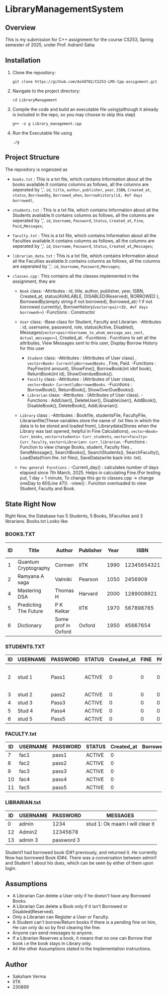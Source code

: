 # LibraryManagementSystem

## Overview
This is my submission for C++ assignment for the course CS253, Spring semester of 2025, under Prof. Indranil Saha

## Installation
1. Clone the repository:
    ```terminal
    git clone https://github.com/Ash0702/CS253-LMS-Cpp-assignment.git
    ```
2. Navigate to the project directory:
    ```terminal
    cd LibraryManagement
    ```
3. Compile the code and build an executable file using(although it already is included in the repo, so you may choose to skip this step)
    ```terminal
    g++ -o g Library_management.cpp
    ```
4. Run the Executable file using
    ```terminal
    ./g
    ```

## Project Structure
The repository is organized as
- `books.txt` : This is a txt file, which contains Information about all the books available.It contains columns as follows, all the columns are seperated by ','. `id`, `title`, `author`, `publisher`, `year`, `ISBN`, `Created_at`, `status`, `Borrowedby`, `Borrowed_when`, `borrowhistory(id, #of days borrowed)`,
- `students.txt` : This is a txt file, which contains Information about all the Students available.It contains columns as follows, all the columns are seperated by ','. `id`, `Username`, `Password`, `Status`, `Created_at`, `Fine`, `Paid`,;`Messages`;
- `faculty.txt` : This is a txt file, which contains Information about all the Faculties available.It contains columns as follows, all the columns are seperated by ','. `id`, `Username`, `Password`, `Status`, `Created_at`,;`Messages`;
- `librarian_data.txt` : This is a txt file, which contains Information about all the Faculties available.It contains columns as follows, all the columns are seperated by ','. `id`, `Username`, `Password`,;`Messages`;

- `classes.cpp` : This contains all the classes implemented in the assignment, they are
    - `Book` class:
        -Attributes : id, title, author, publisher, year, ISBN, Created_at, status(AVAILABLE, DISABLED(Reserved),   BORROWED ), BorrowedBy(empty string if not borrowed), Borrowed_at(-1 if not borrowed currently), BorrowHistory(`vector<pair<ID, #of days borrowed>>`)
        -Functions : Constructor  
    - `User` class:
        -Base class for Student, Faculty and Librarian.
        -Attributes : id, username, password, role, status(Active, Disabled), Messages(`vector<pair<Username_to_whom_message_was_sent, Actual_message>>`), Created_at.
        -Fucntions : Fucntions to set all the attributes, View Messages sent to this user, Display Borrow History for this user
        - `Student` class:
            -Attributes : (Attributes of User class) , `vector<Book> CurrentlyBorrowedBooks` , Fine, Paid.
            -Functions : PayFine(int amount), ShowFine(), BorrowBook(int idof book), ReturnBook(int id), ShowOverdueBooks().
        - `Faculty` class:
            -Attributes : (Attributes of User class), `vector<Book> CurrentlyBorrowedBooks`.
            -Fucntions : BorrowBook(), ReturnBook(), ShowOverDueBooks().
        - `Librarian` class:
            -Attributes : (Attributes of User class).
            -Functions : AddUser(), DeleteUser(), DisableUser(), AddBook(), DisableBook(), DeleteBook(), AddLibrarian().
    - `Library` class :
        -Attributes : Bookfile, studentsFile, FacultyFile, Librarianfile(These variables store the name of .txt files in which the data is to be stored and loaded from), Librarydata(Stores when the Library was last opened, helpful in Fine Calculations), `vector<Book> Curr_books`, `vector<students> Curr_students`, `vector<Faculty> Curr_faculty`, `vector<Librarian> curr_librarian`.
        -Functions : Function to view change Books, student, Faculty files , SendMessage(), SearchBooks(), SearchStudents(), SearchFaculty(), LoadData(from the .txt files), SaveData(write back into .txt).

    - `Few general Fucntions` :
        -Current_day() : calculates number of days elapsed since 7th March, 2025. Helps in calculating Fine.(For testing put, 1 day = 1 minute, To change this go to classes.cpp -> change oneDay to 60(Line 47)).
        -view() : Function overloaded to view Student, Faculty and Book.


## State Right Now
Right Now, the Database has 5 Students, 5 Books, 5Faculties and 3 librarians.
Books.txt Looks like
### BOOKS.TXT
| ID  | Title                   | Author             | Publisher  | Year | ISBN        | Created_at | Status    | Borrowed by | Borrowed at | History |
|---- |-------------------------|------------------- |------------|------|------------ |------------|----------|-------------|-------------|---------|
| 1   | Quantum Cryptography    | Cormen            | IITK       | 1990 | 12345654321 | 0          | AVAILABLE |             | -1          | 2,0     |
| 2   | Ramyana A saga          | Valmiki          | Pearson    | 1050 | 2456909     | 0          | AVAILABLE |             | -1            |         |
| 4   | Mastering DSA           | Thomas H          | Harvard    | 2000 | 1289008921  | 0          | BORROWED  | stud 1      | 0           |         |
| 5   | Predicting The Future   | P K Kelkar        | IITK       | 1970 | 567898765   | 0          | AVAILABLE |           |     -1        |         |
| 6   | Dictionary              | Some prof in Oxford | Oxford   | 1950 | 45667654    | 0          | AVAILABLE |           |    -1         |         |

### STUDENTS.TXT
| ID  | USERNAME | PASSWORD | STATUS  | Created_at | FINE | PAID | BorrowedBooks | MESSAGE                   |
|---- |---------|---------|-------- |------------|------|------|---------------|---------------------------|
| 2   | stud 1  | Pass1   | ACTIVE  | 0          | 0    | 0    | 4             | admin: Please Clear Dues  |
| 3   | stud 2  | pass2   | ACTIVE  | 0          | 0    | 0    |               |                           |
| 4   | stud 3  | Pass3   | ACTIVE  | 0          | 0    | 0    |               |                           |
| 5   | Stud 4  | Pass4   | ACTIVE  | 0          | 0    | 0    |               |                           |
| 6   | stud 5  | Pass5   | ACTIVE  | 0          | 0    | 0    |               |                           |


### FACULTY.txt
| ID  | USERNAME | PASSWORD | STATUS  | Created_at | Borrowed_books | MESSAGES |
|---- |---------|---------|-------- |------------|---------------|----------|
| 7   | fac1    | pass1   | ACTIVE  | 0          |               |          |
| 8   | fac2    | pass2   | ACTIVE  | 0          |               |          |
| 9   | fac3    | pass3   | ACTIVE  | 0          |               |          |
| 10  | fac4    | pass4   | ACTIVE  | 0          |               |          |
| 11  | fac5    | pass5   | ACTIVE  | 0          |               |          |

### LIBRARIAN.txt
| ID  | USERNAME  | PASSWORD  | MESSAGES                        |
|---- |----------|-----------|--------------------------------|
| 0   | admin    | 1234      | stud 1: Ok maam I will clear it |
| 12  | Admin2   | 12345678  |                                |
| 13  | admin 3  | password 3 |                                |

Student1 had borrowed book ID#1 previously, and returned it. He currently Now has borrowed Book ID#4.
There was a conversation between admin1 and Student 1 about his dues, which can be seen by either of them upon login.


## Assumptions

- A Librarian Can delete a User only if he doesn't have any Borrowed Books.
- A Librarian Can delete a Book only if it isn't Borrowed or Disabled(Reserved).
- Only a Librarian can Register a User or Faculty.
- A Student can't borrow/Return books if there is a pending fine on him, He can only do so by first clearing the fine.
- Anyone can send messages to anyone.
- If a Librarian Reserves a book, it means that no one can Borrow that book i.e the book stays in Library only.
- All the other Assumptions stated in the Implementation instructions.

## Author
- Saksham Verma
- IITK 
- 230899
